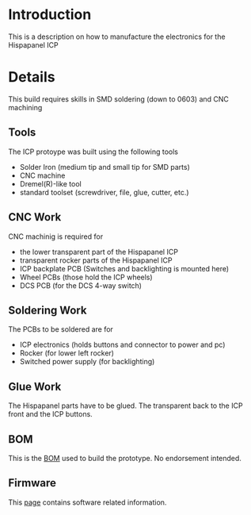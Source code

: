 # Introduction #

This is a description on how to manufacture the electronics for the Hispapanel ICP


# Details #
This build requires skills in SMD soldering (down to 0603) and CNC machining

## Tools ##
The ICP protoype was built using the following tools
  * Solder Iron (medium tip and small tip for SMD parts)
  * CNC machine
  * Dremel(R)-like tool
  * standard toolset (screwdriver, file, glue, cutter, etc.)

## CNC Work ##
CNC machinig is required for
  * the lower transparent part of the Hispapanel ICP
  * transparent rocker parts of the Hispapanel ICP
  * ICP backplate PCB (Switches and backlighting is mounted here)
  * Wheel PCBs (those hold the ICP wheels)
  * DCS PCB (for the DCS 4-way switch)

## Soldering Work ##
The PCBs to be soldered are for
  * ICP electronics (holds buttons and connector to power and pc)
  * Rocker (for lower left rocker)
  * Switched power supply (for backlighting)

## Glue Work ##
The Hispapanel parts have to be glued. The transparent back to the ICP front and the ICP buttons.

## BOM ##
This is the [BOM](BomPage.md) used to build the prototype. No endorsement intended.


## Firmware ##
This [page](FirmwarePage.md) contains software related information.